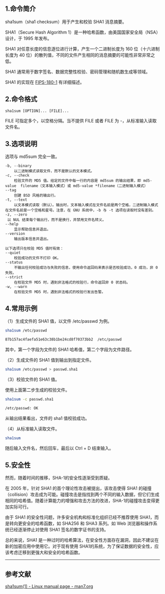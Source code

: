 ﻿## 1.命令简介
sha1sum（sha1 checksum）用于产生和校验 SHA1 消息摘要。

SHA1（Secure Hash Algorithm 1）是一种哈希函数，由美国国家安全局（NSA）设计，于 1995 年发布。

SHA1 对任意长度的信息逐位进行计算，产生一个二进制长度为 160 位（十六进制长度为 40 位）的散列值，不同的文件产生相同的消息摘要的可能性非常非常之低。

SHA1 通常用于数字签名、数据完整性校验、密码管理和随机数生成等领域。

SHA1 的实现在 [FIPS-180-1](https://csrc.nist.gov/publications/detail/fips/180/1/archive/1995-04-17) 有详细描述。

## 2.命令格式
```shell
sha1sum [OPTION]... [FILE]...
```
FILE 可指定多个，以空格分隔。当不提供 FILE 或者 FILE 为 -，从标准输入读取文件名。

## 3.选项说明
选项与 md5sum 完全一致。

```shell
-b, --binary
	以二进制模式读取文件，而不是默认的文本模式。
-c, --check
	检验文件的 MD5 值。给定的文件中每一行的内容是 md5sum 的输出结果，即 md5-value  filename（文本输入模式）或 md5-value *filename（二进制输入模式）
--tag
	创建 BSD 风格的输出行。
-t, --text
	以文本模式读取（默认）。输出时，文本输入模式在文件名前是两个空格，二进制输入模式在文件名前是一个空格和星号。注意，在 GNU 系统中，-b 与 -t 选项在读取时没有差别。
-z, --zero
 以 NUL 结束每个输出行，而不是换行，并禁用文件名转义。
--help
	显示帮助信息并退出。
--version
	输出版本信息并退出。

以下选项只在校验 MD5 值时有效：
--quiet
	校验成功的文件不打印 OK。
--status
	不输出任何校验成功与失败的信息，使用命令返回码来表示是否校验成功，0 成功，非 0 失败。
--strict
	在校验文件 MD5 时，遇到非法格式的校验行，命令返回非 0 状态码。
-w, --warn
	在校验文件 MD5 时，遇到非法格式的校验行发出告警。
```

## 4.常用示例
（1）生成文件的 SHA1 值，以文件 /etc/passwd 为例。
```bash
sha1sum /etc/passwd

87b157ac4faefa51e63c38b1be24cd8f70373bb2  /etc/passwd
```
其中，第一个字段为文件的 SHA1 哈希值，第二个字段为文件路径。

（2）生成文件的 SHA1 值到输出到指定文件。
```bash
sha1sum /etc/passwd > passwd.sha1
```

（3）校验文件的 SHA1 值。

使用上面第二步生成的校验文件。
```bash
sha1sum -c passwd.sha1

/etc/passwd: OK
```
从输出结果看出，文件的 sha1 值校验成功。

（4）从标准输入读取文件。
```bash
sha1sum
```
随后输入文件名，然后回车，最后以 Ctrl + D 结束输入。

## 5.安全性
然而，随着时间的推移，SHA-1的安全性逐渐受到质疑。

在 2005 年，针对 SHA1 的首个理论性攻击被提出，该攻击使得 SHA1 的碰撞（collision）攻击成为可能。碰撞攻击是指找到两个不同的输入数据，但它们生成相同的哈希值。随着计算能力的增强和攻击方法的改进，SHA-1的碰撞攻击变得更加实际可行。

由于 SHA1 的安全性问题，许多安全机构和标准化组织已经不推荐使用 SHA1，而是转向更安全的哈希函数，如 SHA256 和 SHA3 系列。如 Web 浏览器和操作系统已经逐渐停止对使用 SHA1 签名的数字证书的支持。

总的来说，SHA1 是一种过时的哈希算法，在安全性方面存在漏洞，因此不建议在新的加密应用中使用它。对于现有使用 SHA1的系统，为了保证数据的安全性，应该考虑迁移到更强大和安全的哈希函数。

---
## 参考文献
[sha1sum(1) - Linux manual page - man7.org](https://man7.org/linux/man-pages/man1/sha1sum.1.html)

<Vssue title="sha1sum" />